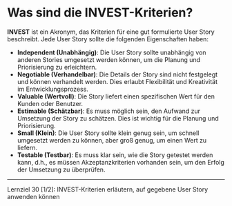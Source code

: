 # Was sind die INVEST-Kriterien?

**INVEST** ist ein Akronym, das Kriterien für eine gut formulierte User Story beschreibt. Jede User Story sollte die folgenden Eigenschaften haben:

- **Independent (Unabhängig)**: Die User Story sollte unabhängig von anderen Stories umgesetzt werden können, um die Planung und Priorisierung zu erleichtern.
- **Negotiable (Verhandelbar)**: Die Details der Story sind nicht festgelegt und können verhandelt werden. Dies erlaubt Flexibilität und Kreativität im Entwicklungsprozess.
- **Valuable (Wertvoll)**: Die Story liefert einen spezifischen Wert für den Kunden oder Benutzer.
- **Estimable (Schätzbar)**: Es muss möglich sein, den Aufwand zur Umsetzung der Story zu schätzen. Dies ist wichtig für die Planung und Priorisierung.
- **Small (Klein)**: Die User Story sollte klein genug sein, um schnell umgesetzt werden zu können, aber groß genug, um einen Wert zu liefern.
- **Testable (Testbar)**: Es muss klar sein, wie die Story getestet werden kann, d.h., es müssen Akzeptanzkriterien vorhanden sein, um den Erfolg der Umsetzung zu überprüfen.

---

Lernziel 30 \[1/2\]: INVEST-Kriterien erläutern, auf gegebene User Story anwenden können

